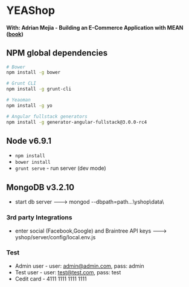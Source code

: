 # YEAShop

#### With: Adrian Mejia - Building an E-Commerce Application with MEAN ([book](http://shop.oreilly.com/product/9781785286551.do))

## NPM global dependencies
```bash
# Bower
npm install -g bower

# Grunt CLI
npm install -g grunt-cli

# Yeaoman
npm install -g yo

# Angular fullstack generators
npm install -g generator-angular-fullstack@3.0.0-rc4
```
## Node v6.9.1
  - `npm install`
  - `bower install`
  - `grunt serve` - run server (dev mode)

## MongoDB v3.2.10
  - start db server ---> mongod --dbpath=path...\yshop\data\

### 3rd party Integrations
  - enter social (Facebook,Google) and Braintree API keys ---> yshop/server/config/local.env.js 

### Test
  - Admin user - user: admin@admin.com, pass: admin
  - Test user -  user: test@test.com, pass: test
  - Cedit card - 4111 1111 1111 1111



